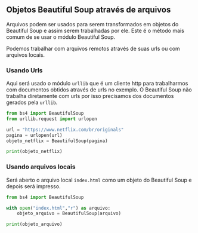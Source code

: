 ## Objetos Beautiful Soup através de arquivos
  
Arquivos podem ser usados para serem transformados em objetos do Beautiful Soup e assim serem trabalhadas por ele. Este é o método mais comum de se usar o módulo Beautiful Soup.  

Podemos trabalhar com arquivos remotos através de suas urls ou com arquivos locais.  

### Usando Urls  
   
Aqui será usado o módulo `urllib` que é um cliente http para trabalharmos com documentos obtidos através de urls no exemplo. O Beautiful Soup não trabalha diretamente com urls por isso precisamos dos documentos gerados pela `urllib`.   

```py
from bs4 import BeautifulSoup
from urllib.request import urlopen

url = "https://www.netflix.com/br/originals"
pagina = urlopen(url)
objeto_netflix = BeautifulSoup(pagina)

print(objeto_netflix)
```
  
### Usando arquivos locais
  
Será aberto o arquivo local `index.html` como um objeto do Beautiful Soup e depois será impresso.  
  
```py
from bs4 import BeautifulSoup

with open("index.html","r") as arquivo:
    objeto_arquivo = BeautifulSoup(arquivo)

print(objeto_arquivo)
```